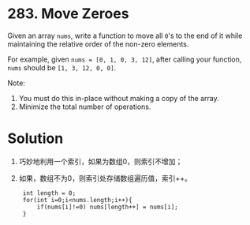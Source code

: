 # 283. Move Zeroes
Given an array `nums`, write a function to move all `0`'s to the end of it while maintaining the relative order of the non-zero elements.

For example, given `nums = [0, 1, 0, 3, 12]`, after calling your function, `nums` should be `[1, 3, 12, 0, 0]`.

Note:

1. You must do this in-place without making a copy of the array.
2. Minimize the total number of operations.

# Solution

1. 巧妙地利用一个索引，如果为数组0，则索引不增加；
2. 如果，数组不为0，则索引处存储数组遍历值，索引++。

    	int length = 0;
    	for(int i=0;i<nums.length;i++){
    		if(nums[i]!=0) nums[length++] = nums[i];
    	}